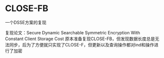 # CLOSE-FB
一个DSSE方案的复现

复现论文：Secure Dynamic Searchable Symmetric Encryption With Constant Client Storage Cost
原本准备复现CLOSE-FB，但发现数据长度总是无法同步，后为了方便就只实现了CLOSE-F，但更新以及查询操作都对ind和操作进行了加密
